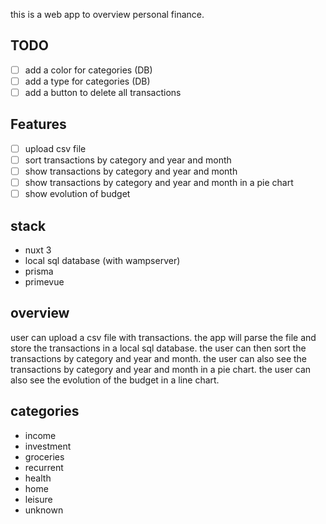 this is a web app to overview personal finance.
 ## TODO
- [ ] add a color for categories (DB)
- [ ] add a type for categories (DB)
- [ ] add a button to delete all transactions

## Features
- [ ] upload csv file
- [ ] sort transactions by category and year and month
- [ ] show transactions by category and year and month
- [ ] show transactions by category and year and month in a pie chart
- [ ] show evolution of budget

## stack
- nuxt 3
- local sql database (with wampserver)
- prisma
- primevue

## overview
user can upload a csv file with transactions. the app will parse the file and store the transactions in a local sql database. the user can then sort the transactions by category and year and month. the user can also see the transactions by category and year and month in a pie chart. the user can also see the evolution of the budget in a line chart.

## categories
- income
- investment
- groceries
- recurrent
- health
- home
- leisure
- unknown